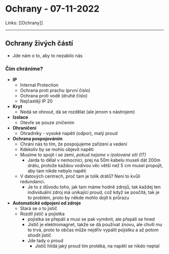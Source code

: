 # Ochrany - 07-11-2022
Links: [[Ochrany]]

---
## Ochrany živých částí
- Jde nám o to, aby to nezabilo nás
### Čím chráníme?
- **IP** 
	- Internal Protection
	- Ochrana proti prachu (první číslo)
	- Ochrana proti vodě (druhé číslo)
	- Nejčastěji IP 20
- **Kryt**
	- Nedá se ohnout, dá se rozdělat (ale jenom s nástrojem)
- **Izolace** 
	- Otevře se pouze zničením
- **Ohraničení**
	- Ohradníky - vysoké napětí (odpor), malý proud
- **Ochrana pospojováním**
	- Chrání nás to tím, že pospojujeme zařízení a vedení
	- Kdekoliv by se mohlo objevit napětí
	- Musíme to spojit i se zemí, *pokud nejsme v izolované síti (IT)*
		- Jarda to dělal v nemocnici, prej na 50m kabelu museli dát 200m drátu, protože každou vodivou věc větší než 5 cm musel propojit, aby tam nikde nebylo napětí
	- V datových centrech, proč tam je tolik drátů? Není to kvůli redundanci.
		- Je to z důvodu toho, jak tam máme hodně zdrojů, tak každej ten individuální zdroj má unikající proud, což když se posčítá, tak je to problém, proto by někde mohlo dojít k průrazu
- **Automatické odpojení od zdroje**
	- Stará se o to jistič
	- Rozdíl jistič a pojistka
		- pojistka se přepálí a musí se pak vyměnit, ale přepálí se hned
		- Jistič je elektromagnet, takže se dá používat znovu, ale chvíli mu to trvá, proto to občas může nejdřív vypálit pojistku a až potom shodit jistič
		- Jde tady o proud
			- Jistič hlídá jaký proud tím protéká, na napětí se nikdo neptal